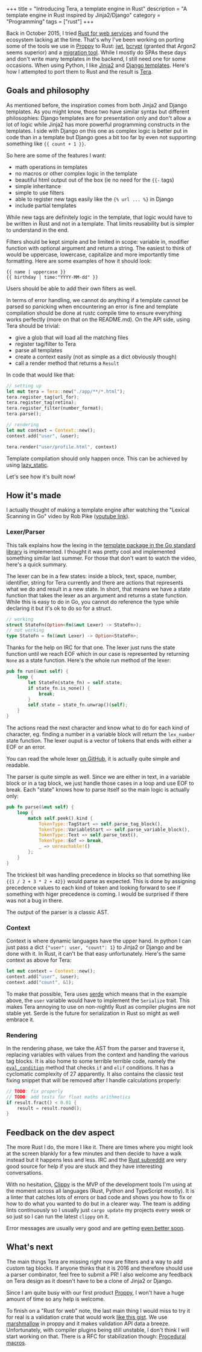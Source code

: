 +++
title = "Introducing Tera, a template engine in Rust"
description = "A template engine in Rust inspired by Jinja2/Django"
category = "Programming"
tags = ["rust"]
+++


Back in October 2015, I tried [Rust for web services](@/blog/2015-10-01_trying-rust-for-web-services.md) and found the ecosystem lacking at the time. That's why I've been working on porting some of the tools we use in [Proppy](https://github.com/wearewizards/proppyweb) to Rust: [jwt](https://crates.io/crates/jsonwebtoken), [bcrypt](https://crates.io/crates/bcrypt) (granted that Argon2 seems superior) and a [migration tool](https://crates.io/crates/dbmigrate). While I mostly do SPAs these days and don't write many templates in the backend, I still need one for some occasions. When using Python, I like [Jinja2](http://jinja.pocoo.org/docs/dev/) and [Django templates](https://docs.djangoproject.com/en/1.9/topics/templates/#the-django-template-language). Here's how I attempted to port them to Rust and the result is [Tera](https://github.com/Keats/tera/).


## Goals and philosophy
As mentioned before, the inspiration comes from both Jinja2 and Django templates. As you might know, those two have similar syntax but different philosophies: Django templates are for presentation only and don't allow a lot of logic while Jinja2 has more powerful programming constructs in the templates.
I side with Django on this one as complex logic is better put in code than in a template but Django goes a bit too far by even not supporting something like `{{ count + 1 }}`.

So here are some of the features I want:

- math operations in templates
- no macros or other complex logic in the template
- beautiful html output out of the box (ie no need for the `{{-` tags)
- simple inheritance
- simple to use filters
- able to register new tags easily like the `{% url ... %}` in Django
- include partial templates

While new tags are definitely logic in the template, that logic would have to be written in Rust and not in a template. That limits reusability but is simpler to understand in the end.

Filters should be kept simple and be limited in scope: variable in, modifier function with optional argument and return a string. The easiest to think of would be uppercase, lowercase, capitalize and more importantly time formatting. Here are some examples of how it should look:
```jinja
{{ name | uppercase }}
{{ birthday | time:"YYYY-MM-dd" }}
```
Users should be able to add their own filters as well.

In terms of error handling, we cannot do anything if a template cannot be parsed so panicking when encountering an error is fine and template compilation should be done at rustc compile time to ensure everything works perfectly (more on that on the README.md).
On the API side, using Tera should be trivial:

- give a glob that will load all the matching files
- register tag/filter to Tera
- parse all templates
- create a context easily (not as simple as a dict obviously though)
- call a render method that returns a `Result`

In code that would like that:

```rust
// setting up
let mut tera = Tera::new("./app/**/*.html");
tera.register_tag(url_for);
tera.register_tag(retina);
tera.register_filter(number_format);
tera.parse();

// rendering
let mut context = Context::new();
context.add("user", &user);

tera.render("user/profile.html", context)
```

Template compilation should only happen once. This can be achieved by using [lazy_static](https://crates.io/crates/lazy_static).

Let's see how it's built now!

## How it's made
I actually thought of making a template engine after watching the "Lexical Scanning in Go" video by Rob Pike ([youtube link](https://www.youtube.com/watch?v=HxaD_trXwRE)).

### Lexer/Parser
This talk explains how the lexing in the [template package in the Go standard library](https://golang.org/pkg/text/template/) is implemented. I thought it was pretty cool and implemented something similar last summer.
For those that don't want to watch the video, here's a quick summary.

The lexer can be in a few states: inside a block, text, space, number, identifier, string for Tera currently and there are actions that represents what we do and result in a new state. In short, that means we have a state function that takes the lexer as an argument and returns a state function. While this is easy to do in Go, you cannot do reference the type while declaring it but it's ok to do so for a struct.
```rust
// working
struct StateFn(Option<fn(&mut Lexer) -> StateFn>);
// not working
type StateFn = fn(&mut Lexer) -> Option<StateFn>;
```
Thanks for the help on IRC for that one.
The lexer just runs the state function until we reach EOF which in our case is represented by returning `None` as a state function. Here's the whole run method of the lexer:

```rust
pub fn run(&mut self) {
    loop {
        let StateFn(state_fn) = self.state;
        if state_fn.is_none() {
            break;
        }
        self.state = state_fn.unwrap()(self);
    }
}
```
The actions read the next character and know what to do for each kind of character, eg. finding a number in a variable block will return the `lex_number` state function. The lexer ouput is a vector of tokens that ends with either a EOF or an error.

You can read the whole lexer [on GitHub](https://github.com/Keats/tera/blob/fddb8a0b82cba7374bd0552fed1cf831b8943395/src/lexer.rs), it is actually quite simple and readable.


The parser is quite simple as well. Since we are either in text, in a variable block or in a tag block, we just handle those cases in a loop and use EOF to break. Each "state" knows how to parse itself so the main logic is actually only:

```rust
pub fn parse(&mut self) {
    loop {
        match self.peek().kind {
            TokenType::TagStart => self.parse_tag_block(),
            TokenType::VariableStart => self.parse_variable_block(),
            TokenType::Text => self.parse_text(),
            TokenType::Eof => break,
            _ => unreachable!()
        };
    }
}
```

The trickiest bit was handling precedence in blocks so that something like `{{1 / 2 + 3 * 2 + 42}}` would parse as expected. This is done by assigning precedence values to each kind of token and looking forward to see if something with higer precedence is coming. I would be surprised if there was not a bug in there.

The output of the parser is a classic AST.

### Context
Context is where dynamic languages have the upper hand. In python I can just pass a dict `{"user": user, "count": 1}` to Jinja2 or Django and be done with it. In Rust, it can't be that easy unfortunately.
Here's the same context as above for Tera:

```rust
let mut context = Context::new();
context.add("user", &user);
context.add("count", &1);
```
To make that possible, Tera uses [serde](https://github.com/serde-rs/serde) which means that in the example above, the `user` variable would have to implement the `Serialize` trait. This makes Tera annoying to use on non-nightly Rust as compiler plugins are not stable yet. Serde is the future for serialization in Rust so might as well embrace it.

### Rendering
In the rendering phase, we take the AST from the parser and traverse it, replacing variables with values from the context and handling the various tag blocks. It is also home to some terrible terrible code, namely the [`eval_condition`](https://github.com/Keats/tera/blob/fddb8a0b82cba7374bd0552fed1cf831b8943395/src/render.rs#L126-L241) method that checks `if` and `elif` conditions. It has a cyclomatic complexity of 27 apparently.
It also contains the classic test fixing snippet that will be removed after I handle calculations properly:

```rust
// TODO: fix properly
// TODO: add tests for float maths arithmetics
if result.fract() < 0.01 {
    result = result.round();
}
```

## Feedback on the dev aspect
The more Rust I do, the more I like it. There are times where you might look at the screen blankly for a few minutes and then decide to have a walk instead but it happens less and less. IRC and the [Rust subreddit](https://www.reddit.com/r/rust) are very good source for help if you are stuck and they have interesting conversations.

With no hesitation, [Clippy](https://github.com/Manishearth/rust-clippy) is the MVP of the development tools I'm using at the moment across all languages (Rust, Python and TypeScript mostly). It is a linter that catches lots of errors or bad code and shows you how to fix or how to do what you wanted to do but in a clearer way. The team is adding lints continuously so I usually just `cargo update` my projects every week or so just so I can run the latest `clippy` on it.

Error messages are usually very good and are getting [even better soon](https://github.com/rust-lang/rust/pull/32756).

## What's next
The main things Tera are missing right now are filters and a way to add custom tag blocks. If anyone thinks that it is 2016 and therefore should use a parser combinator, feel free to submit a PR! I also welcome any feedback on Tera design as it doesn't have to be a clone of Jinja2 or Django.

Since I am quite busy with our first product [Proppy](https://github.com/wearewizards/proppyweb), I won't have a huge amount of time so any help is welcome.

To finish on a "Rust for web" note, the last main thing I would miss to try it for real is a validation crate that would work [like this gist](https://gist.github.com/Keats/32d26f699dcc13ebd41b). We use [marshmallow](https://marshmallow.readthedocs.org/en/latest/) in proppy and it makes validation API data a breeze. Unfortunately, with compiler plugins being still unstable, I don't think I will start working on that. There is a RFC for stabilization though: [Procedural macros](https://github.com/rust-lang/rfcs/pull/1566).
